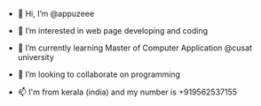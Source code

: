 - 👋 Hi, I’m @appuzeee
- 👀 I’m interested in web page developing and coding
- 🌱 I’m currently learning Master of Computer Application @cusat university

- 💞️ I’m looking to collaborate on programming
- 📫 I'm from kerala (india) and my number is +919562537155

<!---
appuzeee/appuzeee is a ✨ special ✨ repository because its `README.md` (this file) appears on your GitHub profile.
You can click the Preview link to take a look at your changes.
--->
